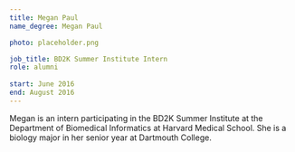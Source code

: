 ```yaml
---
title: Megan Paul
name_degree: Megan Paul

photo: placeholder.png

job_title: BD2K Summer Institute Intern
role: alumni
  
start: June 2016
end: August 2016
---
```

Megan is an intern participating in the BD2K Summer Institute at the Department of Biomedical Informatics at Harvard Medical School. She is a biology major in her senior year at Dartmouth College.
